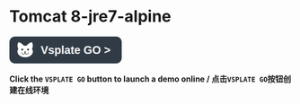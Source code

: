 # Tomcat 8-jre7-alpine

<a href="https://www.vsplate.com/?docker-compose=https://github.com/vsplate/dcenvs/tomcat/8-jre7-alpine"><img alt="VSPLATE GO" src="https://raw.githubusercontent.com/vsplate/images/master/vsgo_btn.png" width="200px"></a>

**Click the `VSPLATE GO` button to launch a demo online / 点击`VSPLATE GO`按钮创建在线环境**